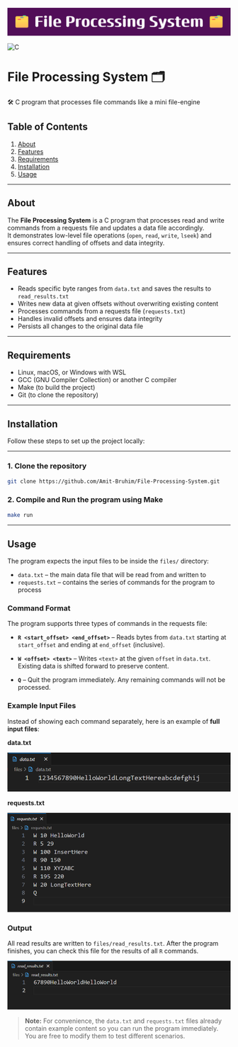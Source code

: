 
![Banner](images/banner.png)

![C](https://img.shields.io/badge/language-C-blue)

# File Processing System 🗂️  

🛠️ C program that processes file commands like a mini file-engine

## Table of Contents  

1. [About](#about)  
2. [Features](#features)  
3. [Requirements](#requirements)  
4. [Installation](#installation)  
5. [Usage](#usage)  

---

## About

The **File Processing System** is a C program that processes read and write commands from a requests file and updates a data file accordingly.  
It demonstrates low-level file operations (`open`, `read`, `write`, `lseek`) and ensures correct handling of offsets and data integrity.

---

## Features

- Reads specific byte ranges from `data.txt` and saves the results to `read_results.txt`  
- Writes new data at given offsets without overwriting existing content  
- Processes commands from a requests file (`requests.txt`)  
- Handles invalid offsets and ensures data integrity  
- Persists all changes to the original data file

---

## Requirements

- Linux, macOS, or Windows with WSL  
- GCC (GNU Compiler Collection) or another C compiler  
- Make (to build the project)  
- Git (to clone the repository)  

---

## Installation

Follow these steps to set up the project locally:

---

### 1. Clone the repository
```bash
git clone https://github.com/Amit-Bruhim/File-Processing-System.git
```

### 2. Compile and Run the program using Make
```bash
make run
```

---

## Usage

The program expects the input files to be inside the `files/` directory:

- `data.txt` – the main data file that will be read from and written to  
- `requests.txt` – contains the series of commands for the program to process  

### Command Format

The program supports three types of commands in the requests file:

- **`R <start_offset> <end_offset>`** – Reads bytes from `data.txt` starting at `start_offset` and ending at `end_offset` (inclusive).  

- **`W <offset> <text>`** – Writes `<text>` at the given `offset` in `data.txt`. Existing data is shifted forward to preserve content.  

- **`Q`** – Quit the program immediately. Any remaining commands will not be processed.  

### Example Input Files

Instead of showing each command separately, here is an example of **full input files**:

**data.txt**  

![Data Example](images/data_example.png)

**requests.txt**
  
![Requests Example](images/requests_example.png)

### Output

All read results are written to `files/read_results.txt`. After the program finishes, you can check this file for the results of all `R` commands.  

![Read Results Example](images/read_results_output.png)

> **Note:** For convenience, the `data.txt` and `requests.txt` files already contain example content so you can run the program immediately. You are free to modify them to test different scenarios.

